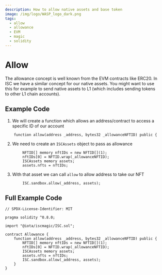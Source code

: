 ```yaml
---
description: How to allow native assets and base token
image: /img/logo/WASP_logo_dark.png
tags:
  - allow
  - allowance
  - EVM
  - magic
  - solidity
---
```


# Allow

The allowance concept is well known from the EVM contracts like ERC20. In ISC we have a similar concept for our native assets. You might want to use this for example to send native assets to L1 <!-- TODO: Link to send how-to --> (which includes sending tokens to other L1 chain accounts).

## Example Code

1. We will create a function which allows an address/contract to access a specific ID of our account
```solidity
    function allow(address _address, bytes32 _allowanceNFTID) public {
```
2. We need to create an `ISCAssets` object to pass as allowance
```solidity
        NFTID[] memory nftIDs = new NFTID[](1);
        nftIDs[0] = NFTID.wrap(_allowanceNFTID);
        ISCAssets memory assets;
        assets.nfts = nftIDs;
```
3. With that asset we can call `allow` to allow address to take our NFT
```solidity
        ISC.sandbox.allow(_address, assets);
```

## Full Example Code

```solidity
// SPDX-License-Identifier: MIT

pragma solidity ^0.8.0;

import "@iota/iscmagic/ISC.sol";

contract Allowance {
    function allow(address _address, bytes32 _allowanceNFTID) public {
        NFTID[] memory nftIDs = new NFTID[](1);
        nftIDs[0] = NFTID.wrap(_allowanceNFTID);
        ISCAssets memory assets;
        assets.nfts = nftIDs;
        ISC.sandbox.allow(_address, assets);
    }
}
```
